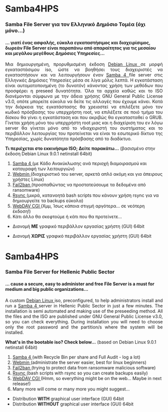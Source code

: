 # Samba4HPS 
### Samba File Server για τον Ελληνικό Δημόσιο Τομέα (όχι μόνο...)
#### ... γιατί ένας **ασφαλής**, εύκολα εγκαταστήσιμος και διαχειρίσιμος, **δωρεάν** File Server είναι παραπάνω από απαραίτητος για τις μεσαίου και μεγάλου μεγέθους Δημόσιες Υπηρεσίες...

<p align="justify">
Μια δημιουργημένη, προρυθμισμένη έκδοση <A href="https://www.debian.org/index.el.html"> Debian Linux </A> σε μορφή εγκαταστάσιμου iso, ώστε να βοηθήσει τους διαχειριστές να εγκαταστήσουν και να λειτουργήσουν έναν <A href="https://www.samba.org/"> Samba 4 </A> file server στις Ελληνικές Δημόσιες Υπηρεσίες μέσα σε λίγα μόλις λεπτά. Η εγκατάσταση είναι αυτοματοποιημένη (το δυνατόν) κάνοντας χρήση των μεθόδων που προσφέρει η preseed δυνατότητα. Όλα τα αρχεία καθώς και το ISO διανέμονται σύμφωνα με την άδεια χρήσης GNU General Public License v3.0, οπότε μπορείτε εύκολα να δείτε τις αλλαγές που έχουμε κάνει. Κατά την διάρκεια της εγκατάστασης θα χρειαστεί να επιλέξετε μόνο τον κωδικό πρόσβασης του υπερχρήστη root, να επιλέξετε σε ποιό τμήμα του δίσκου θα γίνει η εγκατάσταση και που ακριβώς θα εγκατασταθεί ο GRUB. Γίνεται χρήση μόνο του υπερχρήστη root μιας και η διαχείριση του εν λόγω server θα γίνεται μόνο από το νδιαχειριστή του συστήματος και το περιβάλλον λειτουργίας του προτείνεται να είναι το εσωτερικό δίκτυο της Υπηρεσίας, χωρίς δυνατότητα πρόσβασης από το διαδίκτυο. 

**Τι περιέχεται στο εκκινήσιμο ISO; Δείτε παρακάτω...** (βασισμένο στην έκδοση Debian Linux 9.0.1 netinstall 64bit)
  1. <A href="https://www.samba.org/"> Samba 4 </A> (με Κάδο Ανακύκλωσης ανά περιοχή διαμοιρασμού και καταγραφή των λειτουργιών)
  2. <A href="http://www.webmin.com/"> Webmin </A> (διαχειριστικό του server, αρκετά απλό ακόμη και για άπειρους χρήστες Linux)
  3. <A href="https://www.fail2ban.org/wiki/index.php/Main_Page"> Fail2ban </A> (προσπαθώντας να προστατεύσουμε τα δεδομένα από ransomware)
  4. <A href="https://rsync.samba.org/"> Rsync </A> (μικρά, κατανοητά bash scripts που κάνουν χρήση rsync για να δημιουργείτε τα backups εύκολα)
  5. <A href="https://danrohde.github.io/webdavcgi/index.html"> WebDAV CGI </A> (Χμμ, Ίσως κάποια στιγμή αργότερα... σε νεότερη έκδοση!)
  6. Κάτι άλλο θα σκεφτούμε ή κάτι που θα προτείνετε...
</p>


* Διανομή **ΜΕ** γραφικό περιβάλλον εργασίας χρήστη (GUI) 64bit

* Διανομή **ΧΩΡΙΣ** γραφικό περιβάλλον εργασίας χρήστη (GUI) 64bit


# Samba4HPS 
### Samba File Server for Hellenic Public Sector 
#### ... cause a **secure**, easy to administer and **free** File Server is a must for medium and big public organizations...

<p align="justify">
A custom <A href="https://www.debian.org/index.el.html"> Debian Linux </A> iso, preconfigured, to help administrators install and run a <A href="https://www.samba.org/"> Samba 4 </A> server in Hellenic Public Sector in just a few minutes. The installation is semi automated and making use of the preseeding method. All the files and the ISO are published under GNU General Public License v3.0, so you can check everything. During installation you will need to choose only the root password and the partition/s where the system will be installed.

**What's in the bootable iso? Check below...** (based on Debian Linux 9.0.1 netinstall 64bit)
  1. <A href="https://www.samba.org/"> Samba 4 </A> (with Recycle Bin per share and Full Audit - log a lot)
  2. <A href="http://www.webmin.com/"> Webmin </A> (administrate the server easier, best for linux beginners)
  3. <A href="https://www.fail2ban.org/wiki/index.php/Main_Page"> Fail2ban </A> (trying to protect data from ransomware malicious software)
  4. <A href="https://rsync.samba.org/"> Rsync </A> (bash scripts with rsync so you can create backups easily)
  5. <A href="https://danrohde.github.io/webdavcgi/index.html"> WebDAV CGI </A> (Hmm, so everything might be on the web... Maybe in next release!)
  6. Many more will come or many more you might suggest...
</p>

* Distribution **WITH** graphical user interface (GUI) 64bit
* Distribution **WITHOUT** graphical user interface (GUI) 64bit